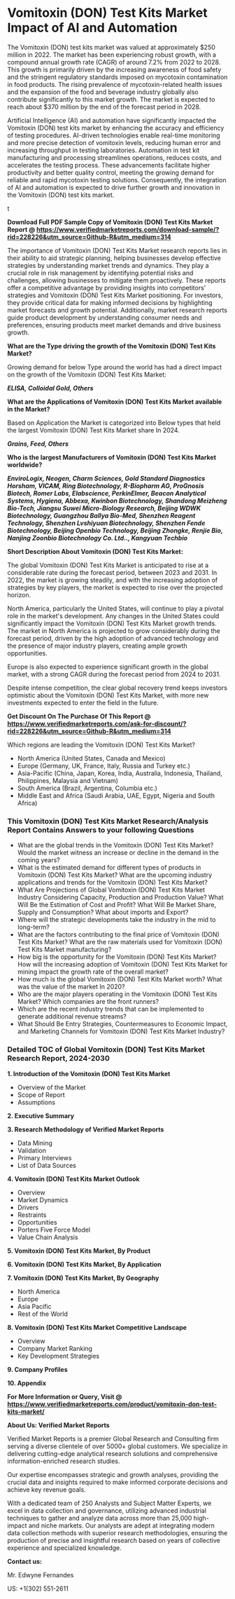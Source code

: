 <meta name="title" content="Global Vomitoxin (DON) Test Kits Market Impact of AI and Automation"><meta name="description" content="The Vomitoxin (DON) test kits market was valued at approximately $250 million in 2022. The market has been experiencing robust growth, with a compound annual growth ra"><meta name="title" content="Vomitoxin (DON) Test Kits Market Size, Share, Scope, Trends, Growth, Opportunities, Analysis, Forecast"><h1>Vomitoxin (DON) Test Kits Market Impact of AI and Automation</h1><p>The Vomitoxin (DON) test kits market was valued at approximately $250 million in 2022. The market has been experiencing robust growth, with a compound annual growth rate (CAGR) of around 7.2% from 2022 to 2028. This growth is primarily driven by the increasing awareness of food safety and the stringent regulatory standards imposed on mycotoxin contamination in food products. The rising prevalence of mycotoxin-related health issues and the expansion of the food and beverage industry globally also contribute significantly to this market growth. The market is expected to reach about $370 million by the end of the forecast period in 2028.</p><p>Artificial Intelligence (AI) and automation have significantly impacted the Vomitoxin (DON) test kits market by enhancing the accuracy and efficiency of testing procedures. AI-driven technologies enable real-time monitoring and more precise detection of vomitoxin levels, reducing human error and increasing throughput in testing laboratories. Automation in test kit manufacturing and processing streamlines operations, reduces costs, and accelerates the testing process. These advancements facilitate higher productivity and better quality control, meeting the growing demand for reliable and rapid mycotoxin testing solutions. Consequently, the integration of AI and automation is expected to drive further growth and innovation in the Vomitoxin (DON) test kits market.</p>t</p><p id="" class=""><strong>Download Full PDF Sample Copy of Vomitoxin (DON) Test Kits Market Report @ <a href="https://www.verifiedmarketreports.com/download-sample/?rid=228226&utm_source=Github-R&utm_medium=314" target="_blank">https://www.verifiedmarketreports.com/download-sample/?rid=228226&utm_source=Github-R&utm_medium=314</a></strong></p><p>The importance of&nbsp;Vomitoxin (DON) Test Kits Market research reports lies in their ability to aid strategic planning, helping businesses develop effective strategies by understanding market trends and dynamics. They play a crucial role in risk management by identifying potential risks and challenges, allowing businesses to mitigate them proactively. These reports offer a competitive advantage by providing insights into competitors' strategies and Vomitoxin (DON) Test Kits Market positioning. For investors, they provide critical data for making informed decisions by highlighting market forecasts and growth potential. Additionally, market research reports guide product development by understanding consumer needs and preferences, ensuring products meet market demands and drive business growth.</p><p><strong>What are the&nbsp;Type driving the growth of the Vomitoxin (DON) Test Kits Market?</strong></p><p id="" class="">Growing demand for below Type around the world has had a direct impact on the growth of the Vomitoxin (DON) Test Kits Market:</p><em><strong>ELISA, Colloidal Gold, Others</strong></em></p><strong>What are the&nbsp;Applications&nbsp;of Vomitoxin (DON) Test Kits Market available in the Market?</strong></p><p id="" class="">Based on Application the Market is categorized into Below types that held the largest Vomitoxin (DON) Test Kits Market share In 2024.</p><em><strong>Grains, Feed, Others</strong></em></p><strong>Who is the largest Manufacturers of Vomitoxin (DON) Test Kits Market worldwide?</strong></p><p><em><strong>EnviroLogix, Neogen, Charm Sciences, Gold Standard Diagnostics Horsham, VICAM, Ring Biotechnology, R-Biopharm AG, ProGnosis Biotech, Romer Labs, Elabscience, PerkinElmer, Beacon Analytical Systems, Hygiena, Abbexa, Kwinbon Biotechnology, Shandong Meizheng Bio-Tech, Jiangsu Suwei Micro-Biology Research, Beijing WDWK Biotechnology, Guangzhou Ballya Bio-Med, Shenzhen Reagent Technology, Shenzhen Lvshiyuan Biotechnology, Shenzhen Fende Biotechnology, Beijing Openbio Technology, Beijing Zhongke, Renjie Bio, Nanjing Zoonbio Biotechnology Co. Ltd.., Kangyuan Techbio</strong></em></p><p id="" class=""><strong>Short Description About Vomitoxin (DON) Test Kits Market:</strong></p><p>The global Vomitoxin (DON) Test Kits Market is anticipated to rise at a considerable rate during the forecast period, between 2023 and 2031. In 2022, the market is growing steadily, and with the increasing adoption of strategies by key players, the market is expected to rise over the projected horizon.</p><p>North America, particularly the United States, will continue to play a pivotal role in the market's development. Any changes in the United States could significantly impact the Vomitoxin (DON) Test Kits Market growth trends. The market in North America is projected to grow considerably during the forecast period, driven by the high adoption of advanced technology and the presence of major industry players, creating ample growth opportunities.</p><p>Europe is also expected to experience significant growth in the global market, with a strong CAGR during the forecast period from 2024 to 2031.</p><p>Despite intense competition, the clear global recovery trend keeps investors optimistic about the Vomitoxin (DON) Test Kits Market, with more new investments expected to enter the field in the future.</p><p id="" class=""><strong>Get Discount On The Purchase Of This Report @ <a href="https://www.verifiedmarketreports.com/ask-for-discount/?rid=228226&utm_source=Github-R&utm_medium=314" target="_blank">https://www.verifiedmarketreports.com/ask-for-discount/?rid=228226&utm_source=Github-R&utm_medium=314</a></strong></p>Which regions are leading the Vomitoxin (DON) Test Kits Market?</p><ul><li>North America (United States, Canada and Mexico)</li><li>Europe (Germany, UK, France, Italy, Russia and Turkey etc.)</li><li>Asia-Pacific (China, Japan, Korea, India, Australia, Indonesia, Thailand, Philippines, Malaysia and Vietnam)</li><li>South America (Brazil, Argentina, Columbia etc.)</li><li>Middle East and Africa (Saudi Arabia, UAE, Egypt, Nigeria and South Africa)</li></ul><h3 id="" class="">This Vomitoxin (DON) Test Kits Market Research/Analysis Report Contains Answers to your following Questions</h3><ul><li>What are the global trends in the Vomitoxin (DON) Test Kits Market? Would the market witness an increase or decline in the demand in the coming years?</li><li>What is the estimated demand for different types of products in Vomitoxin (DON) Test Kits Market? What are the upcoming industry applications and trends for the Vomitoxin (DON) Test Kits Market?</li><li>What Are Projections of Global Vomitoxin (DON) Test Kits Market Industry Considering Capacity, Production and Production Value? What Will Be the Estimation of Cost and Profit? What Will Be Market Share, Supply and Consumption? What about imports and Export?</li><li>Where will the strategic developments take the industry in the mid to long-term?</li><li>What are the factors contributing to the final price of Vomitoxin (DON) Test Kits Market? What are the raw materials used for Vomitoxin (DON) Test Kits Market manufacturing?</li><li>How big is the opportunity for the Vomitoxin (DON) Test Kits Market? How will the increasing adoption of Vomitoxin (DON) Test Kits Market for mining impact the growth rate of the overall market?</li><li>How much is the global Vomitoxin (DON) Test Kits Market worth? What was the value of the market In 2020?</li><li>Who are the major players operating in the Vomitoxin (DON) Test Kits Market? Which companies are the front runners?</li><li>Which are the recent industry trends that can be implemented to generate additional revenue streams?</li><li>What Should Be Entry Strategies, Countermeasures to Economic Impact, and Marketing Channels for Vomitoxin (DON) Test Kits Market Industry?</li></ul><h3 id="" class="">Detailed TOC of Global Vomitoxin (DON) Test Kits Market Research Report, 2024-2030</h3><p id="" class=""><strong>1. Introduction of the Vomitoxin (DON) Test Kits Market</strong></p><ul><li>Overview of the Market</li><li>Scope of Report</li><li>Assumptions</li></ul><p id="" class=""><strong>2. Executive Summary</strong></p><p id="" class=""><strong>3. Research Methodology of Verified Market Reports</strong></p><ul><li>Data Mining</li><li>Validation</li><li>Primary Interviews</li><li>List of Data Sources</li></ul><p id="" class=""><strong>4. Vomitoxin (DON) Test Kits Market Outlook</strong></p><ul><li>Overview</li><li>Market Dynamics</li><li>Drivers</li><li>Restraints</li><li>Opportunities</li><li>Porters Five Force Model</li><li>Value Chain Analysis</li></ul><p id="" class=""><strong>5. Vomitoxin (DON) Test Kits Market, By Product</strong></p><p id="" class=""><strong>6. Vomitoxin (DON) Test Kits Market, By Application</strong></p><p id="" class=""><strong>7. Vomitoxin (DON) Test Kits Market, By Geography</strong></p><ul><li>North America</li><li>Europe</li><li>Asia Pacific</li><li>Rest of the World</li></ul><p id="" class=""><strong>8. Vomitoxin (DON) Test Kits Market Competitive Landscape</strong></p><ul><li>Overview</li><li>Company Market Ranking</li><li>Key Development Strategies</li></ul><p id="" class=""><strong>9. Company Profiles</strong></p><p id="" class=""><strong>10. Appendix</strong></p><p id="" class=""><strong>For More Information or Query, Visit @ <a href="https://www.verifiedmarketreports.com/product/vomitoxin-don-test-kits-market/" target="_blank">https://www.verifiedmarketreports.com/product/vomitoxin-don-test-kits-market/</a></strong></p><p id="" class=""><strong>About Us: Verified Market Reports</strong></p><p id="" class="">Verified Market Reports is a premier Global Research and Consulting firm serving a diverse clientele of over 5000+ global customers. We specialize in delivering cutting-edge analytical research solutions and comprehensive information-enriched research studies.</p><p id="" class="">Our expertise encompasses strategic and growth analyses, providing the crucial data and insights required to make informed corporate decisions and achieve key revenue goals.</p><p id="" class="">With a dedicated team of 250 Analysts and Subject Matter Experts, we excel in data collection and governance, utilizing advanced industrial techniques to gather and analyze data across more than 25,000 high-impact and niche markets. Our analysts are adept at integrating modern data collection methods with superior research methodologies, ensuring the production of precise and insightful research based on years of collective experience and specialized knowledge.</p><p id="" class=""><strong>Contact us:</strong></p><p id="" class="">Mr. Edwyne Fernandes</p><p id="" class="">US: +1(302) 551-2611</p>